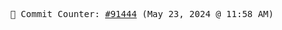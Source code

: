 <p align="center">
    <samp>
        📮 Commit Counter: <a href="https://github.com/Javascript-void0/Javascript-void0/commits/main">#91444</a> (May 23, 2024 @ 11:58 AM)
    </samp>
</p>